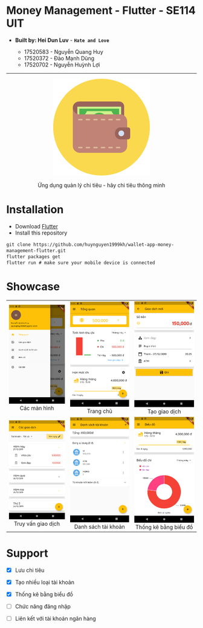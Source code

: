# Money Management - Flutter - SE114 UIT

* __Built by: Hei Dun Luv__ - __`Hate and Love`__ 
  
    * 17520583 - Nguyễn Quang Huy
    * 17520372 - Đào Mạnh Dũng
    * 17520702 - Nguyễn Huỳnh Lợi  
---
<p align="center"> <img src ="./assets/logo.png" /> </p>
<p align="center"> Ứng dụng quản lý chi tiêu - hãy chi tiêu thông minh </p>


# Installation

- Download [Flutter](https://flutter.dev/docs/get-started/install)
- Install this repository
```
git clone https://github.com/huynguyen1999kh/wallet-app-money-management-flutter.git 
flutter packages get
flutter run # make sure your mobile device is connected
```


# Showcase

||||
|:---:|:---:|:---:|
|![drawer]<br>Các màn hình|![tong-quan]<br>Trang chủ|![tao-giao-dich]<br>Tạo giao dịch|
|![lich-su-giao-dich]<br>Truy vấn giao dịch|![tai-khoan]<br>Danh sách tài khoản|![bieu-do]<br>Thống kê bằng biểu đồ|


# Support 

 - [x] Lưu chi tiêu
 - [x] Tạo nhiều loại tài khoản
 - [x] Thống kê bằng biểu đồ
 - [ ] Chức năng đăng nhập
 - [ ] Liên kết với tài khoản ngân hàng


[bieu-do]: ./assets/showcase/bieu-do.png
[drawer]: ./assets/showcase/drawer.png
[lich-su-giao-dich]: ./assets/showcase/lich-su-giao-dich.png
[tai-khoan]: ./assets/showcase/tai-khoan.png
[tao-giao-dich]: ./assets/showcase/tao-giao-dich.png
[tong-quan]: ./assets/showcase/tong-quan.png